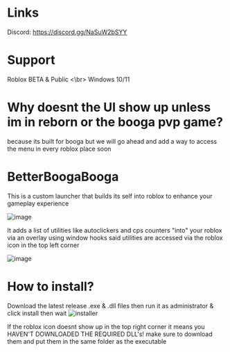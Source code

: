 # Links
Discord: https://discord.gg/NaSuW2bSYY

# Support
Roblox BETA & Public <\br>
Windows 10/11

# Why doesnt the UI show up unless im in reborn or the booga pvp game?
because its built for booga but we will go ahead and add a way to access the menu in every roblox place soon

# BetterBoogaBooga

This is a custom launcher that builds its self into roblox to enhance your gameplay experience

![image](https://user-images.githubusercontent.com/83557555/200167042-508f5966-6544-416b-aa7c-a22b5b25ca2e.png)

It adds a list of utilities like autoclickers and cps counters "into" your roblox via an overlay using window hooks
said utilities are accessed via the roblox icon in the top left corner

![image](https://user-images.githubusercontent.com/83557555/200167056-e6900475-b521-4dc9-90d1-b3535c93fce8.png)

# How to install?
Download the latest release .exe & .dll files then run it as administrator & click install then wait
![installer](https://user-images.githubusercontent.com/83557555/200166856-4bf6e3be-4af3-4d42-898c-b345269ae6f8.png)

If the roblox icon doesnt show up in the top right corner it means you HAVEN'T DOWNLOADED THE REQUIRED DLL's!
make sure to download them and put them in the same folder as the executable
